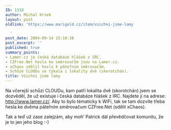 ```yaml
---
ID: 1318
author: Michal Krsek
layout: post
oldlink: 'https://www.marigold.cz/item/vsichni-jsme-lamy

  '
post_date: 2004-09-14 15:10:38
post_excerpt: ''
published: true
summary_points:
- Lamer.cz je česká databáze hlášek z IRC.
- CZFree.Net hesla ke směrovačům jsou na Lamer.cz.
- xChaos sdělil hesla k páteřním směrovačům.
- Schůze CLOUDu se týkala i lokality dvě (skorotchán).
title: Všichni jsme lamy
---
```


<p>
Na včerejší schůzi CLOUDu, kam patří lokalita dvě (skorotchán) jsem se dozvěděl, že už existuje i česká databáze hlášek z IRC. Najdete jí na adrese: <a href="http://www.lamer.cz/">http://www.lamer.cz/</a>. Aby to bylo tématicky k WiFi, tak se tam dozvíte třeba hesla ke dvěma páteřním směrovačum CZFree.Net (sdělil xChaos).</p>
<p>
Tak a teď už zase zalejzám, aby moh&#8217; Patrick dál převědčovat komunitu, že je to jen jeho blog :-)</p>